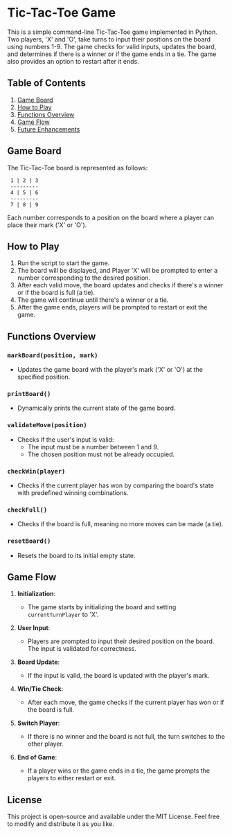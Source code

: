 # Tic-Tac-Toe Game

This is a simple command-line Tic-Tac-Toe game implemented in Python. Two players, 'X' and 'O', take turns to input their positions on the board using numbers 1-9. The game checks for valid inputs, updates the board, and determines if there is a winner or if the game ends in a tie. The game also provides an option to restart after it ends.

## Table of Contents
1. [Game Board](#game-board)
2. [How to Play](#how-to-play)
3. [Functions Overview](#functions-overview)
4. [Game Flow](#game-flow)
5. [Future Enhancements](#future-enhancements)

## Game Board

The Tic-Tac-Toe board is represented as follows:

```
 1 | 2 | 3
 ---------
 4 | 5 | 6
 ---------
 7 | 8 | 9
```

Each number corresponds to a position on the board where a player can place their mark ('X' or 'O').

## How to Play

1. Run the script to start the game.
2. The board will be displayed, and Player 'X' will be prompted to enter a number corresponding to the desired position.
3. After each valid move, the board updates and checks if there's a winner or if the board is full (a tie).
4. The game will continue until there's a winner or a tie.
5. After the game ends, players will be prompted to restart or exit the game.

## Functions Overview

### `markBoard(position, mark)`
- Updates the game board with the player's mark ('X' or 'O') at the specified position.

### `printBoard()`
- Dynamically prints the current state of the game board.

### `validateMove(position)`
- Checks if the user's input is valid:
  - The input must be a number between 1 and 9.
  - The chosen position must not be already occupied.

### `checkWin(player)`
- Checks if the current player has won by comparing the board's state with predefined winning combinations.

### `checkFull()`
- Checks if the board is full, meaning no more moves can be made (a tie).

### `resetBoard()`
- Resets the board to its initial empty state.

## Game Flow

1. **Initialization**:
   - The game starts by initializing the board and setting `currentTurnPlayer` to 'X'.

2. **User Input**:
   - Players are prompted to input their desired position on the board. The input is validated for correctness.

3. **Board Update**:
   - If the input is valid, the board is updated with the player's mark.

4. **Win/Tie Check**:
   - After each move, the game checks if the current player has won or if the board is full.

5. **Switch Player**:
   - If there is no winner and the board is not full, the turn switches to the other player.

6. **End of Game**:
   - If a player wins or the game ends in a tie, the game prompts the players to either restart or exit.

## License

This project is open-source and available under the MIT License. Feel free to modify and distribute it as you like.
